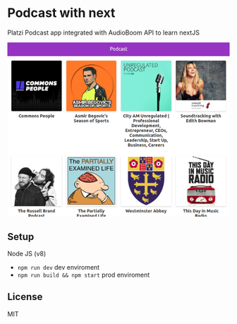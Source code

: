 # Podcast with next

Platzi Podcast app integrated with AudioBoom API to learn nextJS

![Captura de la App](./.readme-static/app-preview.png)

## Setup

Node JS (v8)
* `npm run dev` dev enviroment
* `npm run build && npm start` prod enviroment

## License

MIT
